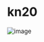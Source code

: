 # kn20
![image](https://user-images.githubusercontent.com/85837525/122670294-effe8a80-d1c9-11eb-9168-86c623b6a6eb.png)
